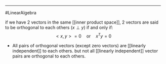 ----
#LinearAlgebra 

if we have 2 vectors in the same [[inner product space]],  2 vectors are said to be orthogonal to each others ($x \perp y$) if and only if:
$$<x, y> = 0 \quad \text{or} \quad x^Ty = 0$$

- All pairs of orthogonal vectors (except zero vectors) are [[linearly independent]] to each others. but not all [[linearly independent]] vector pairs are orthogonal to each others.

